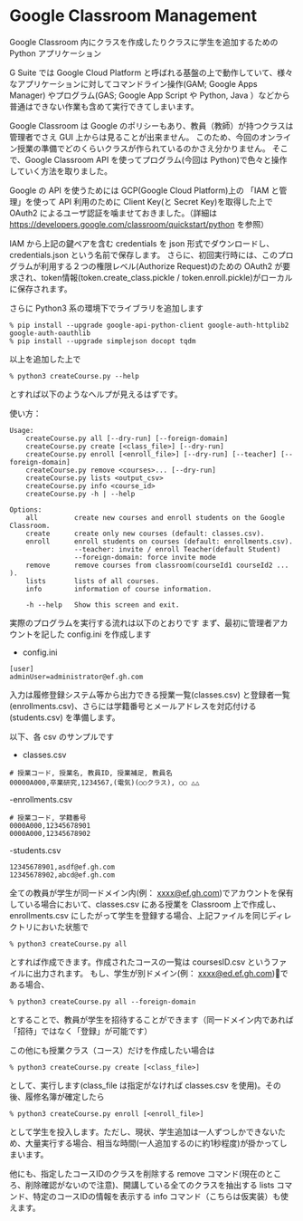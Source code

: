 Google Classroom Management
===
Google Classroom 内にクラスを作成したりクラスに学生を追加するための Python アプリケーション

G Suite では Google Cloud Platform と呼ばれる基盤の上で動作していて、様々なアプリケーションに対してコマンドライン操作(GAM; Google Apps Manager) やプログラム(GAS; Google App Script や Python, Java ）などから普通はできない作業も含めて実行できてしまいます。

Google Classroom は Google のポリシーもあり、教員（教師）が持つクラスは管理者でさえ GUI 上からは見ることが出来ません。
このため、今回のオンライン授業の準備でどのくらいクラスが作られているのかさえ分かりません。
そこで、Google Classroom API を使ってプログラム(今回は Python)で色々と操作していく方法を取りました。

Google の API を使うためには GCP(Google Cloud Platform)上の 「IAM と管理」を使って API 利用のために Client Key(と Secret Key)を取得した上で OAuth2 によるユーザ認証を噛ませておきました。（詳細は https://developers.google.com/classroom/quickstart/python を参照）

IAM から上記の鍵ペアを含む credentials を json 形式でダウンロードし、credentials.json という名前で保存します。
さらに、初回実行時には、このプログラムが利用する２つの権限レベル(Authorize Request)のための OAuth2 が要求され、token情報(token.create_class.pickle / token.enroll.pickle)がローカルに保存されます。

さらに Python3 系の環境下でライブラリを追加します

```
% pip install --upgrade google-api-python-client google-auth-httplib2 google-auth-oauthlib
% pip install --upgrade simplejson docopt tqdm
```

以上を追加した上で

```
% python3 createCourse.py --help
```

とすれば以下のようなヘルプが見えるはずです。

使い方：
```
Usage:
    createCourse.py all [--dry-run] [--foreign-domain]
    createCourse.py create [<class_file>] [--dry-run]
    createCourse.py enroll [<enroll_file>] [--dry-run] [--teacher] [--foreign-domain]
    createCourse.py remove <courses>... [--dry-run]
    createCourse.py lists <output_csv>
    createCourse.py info <course_id>
    createCourse.py -h | --help

Options:
    all         create new courses and enroll students on the Google Classroom.
    create      create only new courses (default: classes.csv).
    enroll      enroll students on courses (default: enrollments.csv).
                --teacher: invite / enroll Teacher(default Student)
                --foreign-domain: force invite mode
    remove      remove courses from classroom(courseId1 courseId2 ... ).
    lists       lists of all courses.
    info        information of course information.

    -h --help   Show this screen and exit.
```


実際のプログラムを実行する流れは以下のとおりです
まず、最初に管理者アカウントを記した config.ini を作成します

- config.ini
```
[user]
adminUser=administrator@ef.gh.com
```

入力は履修登録システム等から出力できる授業一覧(classes.csv) と登録者一覧(enrollments.csv)、さらには学籍番号とメールアドレスを対応付ける(students.csv) を準備します。

以下、各 csv のサンプルです

- classes.csv
```
# 授業コード, 授業名, 教員ID, 授業補足, 教員名
00000A000,卒業研究,1234567,(電気)(○○クラス), ○○ △△
```

-enrollments.csv
```
# 授業コード, 学籍番号
0000A000,12345678901
0000A000,12345678902
```

-students.csv
```
12345678901,asdf@ef.gh.com
12345678902,abcd@ef.gh.com
```

全ての教員が学生が同一ドメイン内(例： xxxx@ef.gh.com)でアカウントを保有している場合において、classes.csv にある授業を Classroom 上で作成し、enrollments.csv にしたがって学生を登録する場合、上記ファイルを同じディレクトリにおいた状態で

```
% python3 createCourse.py all
```

とすれば作成できます。作成されたコースの一覧は coursesID.csv というファイルに出力されます。
もし、学生が別ドメイン(例： xxxx@ed.ef.gh.com)である場合、

```
% python3 createCourse.py all --foreign-domain
```
とすることで、教員が学生を招待することができます（同一ドメイン内であれば「招待」ではなく「登録」が可能です）

この他にも授業クラス（コース）だけを作成したい場合は

```
% python3 createCourse.py create [<class_file>]
```

として、実行します(class_file は指定がなければ classes.csv を使用)。その後、履修名簿が確定したら

```
% python3 createCourse.py enroll [<enroll_file>]
```

として学生を投入します。ただし、現状、学生追加は一人ずつしかできないため、大量実行する場合、相当な時間(一人追加するのに約1秒程度)が掛かってしまいます。

他にも、指定したコースIDのクラスを削除する remove コマンド(現在のところ、削除確認がないので注意)、開講している全てのクラスを抽出する lists コマンド、特定のコースIDの情報を表示する info コマンド（こちらは仮実装）も使えます。